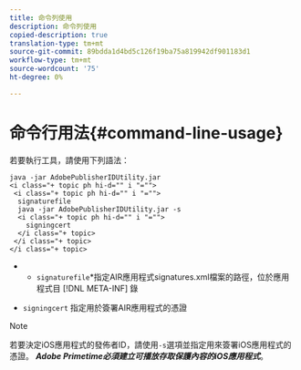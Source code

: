```yaml
---
title: 命令列使用
description: 命令列使用
copied-description: true
translation-type: tm+mt
source-git-commit: 89bdda1d4bd5c126f19ba75a819942df901183d1
workflow-type: tm+mt
source-wordcount: '75'
ht-degree: 0%

---
```



# 命令行用法{#command-line-usage}

若要執行工具，請使用下列語法：

```
java -jar AdobePublisherIDUtility.jar 
<i class="+ topic ph hi-d="" i "="">
 <i class="+ topic ph hi-d="" i "="">
  signaturefile 
  java -jar AdobePublisherIDUtility.jar -s 
  <i class="+ topic ph hi-d="" i "="">
    signingcert
  </i class="+ topic>
 </i class="+ topic>
</i class="+ topic>
```

* 
   * `signaturefile`*指定AIR應用程式signatures.xml檔案的路徑，位於應用程式目 [!DNL META-INF] 錄

* `signingcert` 指定用於簽署AIR應用程式的憑證

>[!NOTE]
>
>若要決定iOS應用程式的發佈者ID，請使用`-s`選項並指定用來簽署iOS應用程式的憑證。 ***Adobe Primetime必須建立可播放存取保護內容的iOS應用程式***。

